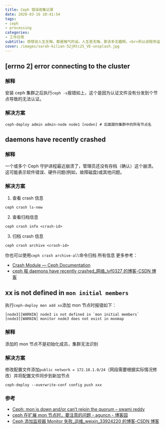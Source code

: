 ```yaml
---
title: Ceph 错误收集记录
date: 2020-03-16 20:41:54
tags:
- ceph
- processing
categories:
- 工作日常
subtitle: 想想说人生无悔，都是赌气的话。人生若无悔，那该多无趣啊。<br>所以说程序运行遇到报错是很正常的一件事。😜
cover: /images/sarah-kilian-52jRtc2S_VE-unsplash.jpg
---
```

## [errno 2] error connecting to the cluster
### 解释
安装 ceph 集群之后执行`ceph -s`报错如上，这个是因为认证文件没有分发到个节点导致的无法认证。
### 解决方案
```plain
ceph-deploy admin admin-node node1 [noden] # 后面跟你集群中的所有节点名
```
## daemons have recently crashed
### 解释
一个或多个 Ceph 守护进程最近崩溃了，管理员还没有存档（确认）这个崩溃。这可能表示软件错误、硬件问题(例如，故障磁盘)或其他问题。
### 解决方案
1. 查看 crash 信息
```plain
ceph crash ls-new
```
2. 查看归档信息
```plain
ceph crash info <crash-id>
```
3. 归档 crash 信息
```plain
ceph crash archive <crash-id>
```
你也可以使用`ceph crash archive-all`命令归档 所有信息
更多参考：
- [Crash Module — Ceph Documentation](https://docs.ceph.com/docs/master/mgr/crash/)
- [ceph 报 daemons have recently crashed_网络_lyf0327 的博客-CSDN 博客](https://blog.csdn.net/lyf0327/article/details/103315698/)
## xx is not defined in `mon initial members`
执行`ceph-deploy mon add xx`添加 mon 节点时报错如下：
```plain
[node3][WARNIN] node3 is not defined in `mon initial members`
[node3][WARNIN] monitor node3 does not exist in monmap
```
### 解释
添加的 mon 节点不是初始化成员，集群无法识别
### 解决方案
修改配置文件添加`public network = 172.18.1.0/24`（网段需要根据实际情况修改）并将配置文件同步到新加节点
```plain
ceph-deploy --overwrite-conf config push xxx
```

### 参考
- [Ceph: mon is down and/or can’t rejoin the quorum – swami reddy](https://swamireddy.wordpress.com/2017/09/20/ceph-mon-is-down-andor-cant-rejoin-the-quorum/)
- [ceph 在扩展 mon 节点时，要注意的问题 - aguncn - 博客园](https://www.cnblogs.com/aguncn/p/7352393.html)
- [Ceph 添加监视器 Monitor 失败_运维_weixin_33924220 的博客-CSDN 博客](https://blog.csdn.net/weixin_33924220/article/details/92602783)